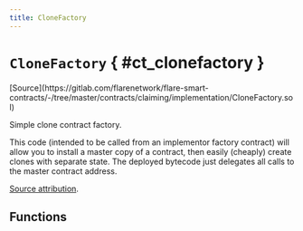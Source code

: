 ```yaml
---
title: CloneFactory
---
```


<!-- This is an autogenerated file. Do not edit! -->

# `CloneFactory` { #ct_clonefactory }

<div class="api-node-source" markdown>
[Source](https://gitlab.com/flarenetwork/flare-smart-contracts/-/tree/master/contracts/claiming/implementation/CloneFactory.sol)
</div>

<div class="api-node-internal" markdown>

Simple clone contract factory.

This code (intended to be called from an implementor factory contract) will allow you to install a master copy of a
contract, then easily (cheaply) create clones with separate state.
The deployed bytecode just delegates all calls to the master contract address.

[Source attribution](https://github.com/optionality/clone-factory).

</div>

<div class="api-node-type" markdown>

## Functions

</div>

